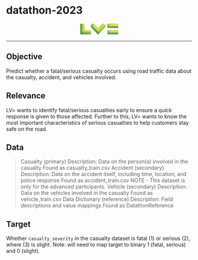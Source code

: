 # datathon-2023

<div align="center">

![Liverpool Victoria Logo](docs/lv-small.jpg)

</div>

---

Objective
---------
Predict whether a fatal/serious casualty occurs using road traffic data about the casualty, accident, and vehicles involved.

Relevance
---------
LV= wants to identify fatal/serious casualties early to ensure a quick response is given to those affected.
Further to this, LV= wants to know the most important characteristics of serious casualties to help customers stay safe on the road.

Data
----
> Casualty (primary)
	Description: Data on the person(s) involved in the casualty
	Found as casualty_train.csv
> Accident (secondary)
	Description: Data on the accident itself, including time, location, and police response
	Found as accident_train.csv
	NOTE - This dataset is only for the advanced participants.
> Vehicle (secondary)
	Description: Data on the vehicles involved in the casualty
	Found as vehicle_train.csv
> Data Dictionary (reference)
	Description: Field descriptions and value mappings
	Found as DatathonReference

Target
------
Whether `casualty_severity` in the casualty dataset is fatal (1) or serious (2), where (3) is slight. 
Note: will need to map target to binary 1 (fatal, serious) and 0 (slight).